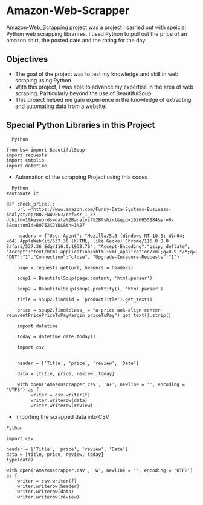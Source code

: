 # Amazon-Web-Scrapper

Amazon-Web_Scrapping project was a project I carried out with speicial Python web scrapping librarires.
I used Python to pull out the price of an amazon shirt, the posted date and the rating for the day.

## Objectives
- The goal of the project was to test my knowledge and skill in web scraping using Python.
- With this project, I was able to advance my expertise in the area of web scraping. Particularly beyond the use of BeautifulSoup
- This project helped me gain experience in the knowledge of extracting and automating data from a website.
  
  
## Special Python Libraries in this Project

```
  Python

from bs4 import BeautifulSoup
import requests
import smtplib
import datetime

   ```

- Automation of the scrapping Project using this codes



```
  Python
#automate it

def check_price():
    url ='https://www.amazon.com/Funny-Data-Systems-Business-Analyst/dp/B07FNW9FGJ/ref=sr_1_3?dchild=1&keywords=data%2Banalyst%2Btshirt&qid=1626655184&sr=8-3&customId=B0752XJYNL&th=1%27'

    headers = {"User-Agent": "Mozilla/5.0 (Windows NT 10.0; Win64; x64) AppleWebKit/537.36 (KHTML, like Gecko) Chrome/116.0.0.0 Safari/537.36 Edg/116.0.1938.76", "Accept-Encoding":"gzip, deflate", "Accept":"text/html,application/xhtml+xml,application/xml;q=0.9,*/*;q=0.8", "DNT":"1","Connection":"close", "Upgrade-Insecure-Requests":"1"}
    
    page = requests.get(url, headers = headers)

    soup1 = BeautifulSoup(page.content, 'html.parser')

    soup2 = BeautifulSoup(soup1.prettify(), 'html.parser')

    title = soup2.find(id = 'productTitle').get_text()

    price = soup2.find(class_ = "a-price aok-align-center reinventPricePriceToPayMargin priceToPay").get_text().strip()
    
    import datetime

    today = datetime.date.today() 
    
    import csv


    header = ['Title', 'price', 'review', 'Date']

    data = [title, price, review, today]
    
    with open('Amazonscrapper.csv', 'a+', newline = '', encoding = 'UTF8') as f:
         writer = csv.writer(f)
         writer.writerow(data)
         writer.writerow(review)
 ```

- Importing the scrapped data into CSV

```
Python

import csv

header = ['Title', 'price', 'review', 'Date']
data = [title, price, review, today]
type(data)

with open('Amazonscrapper.csv', 'w', newline = '', encoding = 'UTF8') as f:
    writer = csv.writer(f)
    writer.writerow(header)
    writer.writerow(data)
    writer.writerow(review)
```
